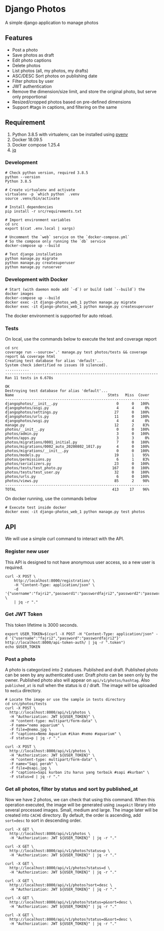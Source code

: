 # Django Photos

A simple django application to manage photos

## Features

- Post a photo
- Save photos as draft
- Edit photo captions
- Delete photos
- List photos (all, my photos, my drafts)
- ASC/DESC Sort photos on publishing date
- Filter photos by user
- JWT authentication
- Remove the dimension/size limit, and store the original photo, but serve only proportional
- Resized/cropped photos based on pre-defined dimensions
- Support #tags in captions, and filtering on the same


## Requirement

1. Python 3.8.5 with virtualenv, can be installed using [pyenv](https://github.com/pyenv/pyenv)
2. Docker 18.09.5
3. Docker compose 1.25.4
4. [jq](https://stedolan.github.io/jq/)

### Development

```
# Check python version, required 3.8.5
python --version
Python 3.8.5

# Create virtualenv and activate
virtualenv -p `which python` .venv
source .venv/bin/activate

# Install dependencies
pip install -r src/requirements.txt

# Import environment variables
cd src
export $(cat .env.local | xargs)

# Uncomment the `web` service on the `docker-compose.yml`
# So the compose only running the `db` service
docker-compose up --build

# Test django installation
python manage.py migrate
python manage.py createsuperuser
python manage.py runserver
```

### Development with Docker

```
# Start (with daemon mode add `-d`) or build (add `--build`) the docker images
docker-compose up --build
docker exec -it django-photos_web_1 python manage.py migrate
docker exec -it django-photos_web_1 python manage.py createsuperuser
```

The docker environment is supported for auto reload.

### Tests

On local, use the commands below to execute the test and coverage report

```
cd src
coverage run --source='.' manage.py test photos/tests && coverage report && coverage html
Creating test database for alias 'default'...
System check identified no issues (0 silenced).
...........
----------------------------------------------------------------------
Ran 11 tests in 6.678s

OK
Destroying test database for alias 'default'...
Name                                           Stmts   Miss  Cover
------------------------------------------------------------------
djangophotos/__init__.py                           0      0   100%
djangophotos/asgi.py                               4      4     0%
djangophotos/settings.py                          27      0   100%
djangophotos/urls.py                              11      0   100%
djangophotos/wsgi.py                               4      4     0%
manage.py                                         12      2    83%
photos/__init__.py                                 0      0   100%
photos/admin.py                                    3      0   100%
photos/apps.py                                     3      3     0%
photos/migrations/0001_initial.py                  7      0   100%
photos/migrations/0002_auto_20200802_1017.py       4      0   100%
photos/migrations/__init__.py                      0      0   100%
photos/models.py                                  19      1    95%
photos/permissions.py                              6      1    83%
photos/serializers.py                             23      0   100%
photos/tests/test_photo.py                       167      0   100%
photos/tests/test_user.py                         32      0   100%
photos/urls.py                                     6      0   100%
photos/views.py                                   85      2    98%
------------------------------------------------------------------
TOTAL                                            413     17    96%

```

On docker running, use the commands below

```
# Execute test inside docker
docker exec -it django-photos_web_1 python manage.py test photos
```

## API

We will use a simple curl command to interact with the API.

### Register new user

This API is designed to not have anonymous user access, so a new user is required.

```
curl -X POST \
    http://localhost:8000/registration/ \
    -H "Content-Type: application/json" \
    -d '{"username":"fajri2","password1":"passwordfajri2","password2":"passwordfajri2"}' \
    | jq -r "."
```

### Get JWT Token

This token lifetime is 3000 seconds.

```
export USER_TOKEN=$(curl -X POST -H "Content-Type: application/json" -d '{"username":"fajri2","password":"passwordfajri2"}' http://localhost:8000/api-token-auth/ | jq -r ".token")
echo $USER_TOKEN
```

### Post a photo

A photo is categorized into 2 statuses. Published and draft. Published photo can be seen by any authenticated user. Draft photo can be seen only by the owner. Published photo also will appear on `api/v1/photos/hashtag`. Also `published_at` is null when the status is d / draft. The image will be uploaded to `media` directory.

```
# Locate the image or use the sample in tests directory
cd src/photos/tests
curl -X POST \
  http://localhost:8000/api/v1/photos \
  -H "Authorization: JWT ${USER_TOKEN}" \
  -H "content-type: multipart/form-data" \
  -F name="nemo aquarium" \
  -F file=@nemo.jpg \
  -F "captions=Nemo Aquarium #ikan #nemo #aquarium" \
  -F status=p | jq -r "."

curl -X POST \
  http://localhost:8000/api/v1/photos \
  -H "Authorization: JWT ${USER_TOKEN}" \
  -H "content-type: multipart/form-data" \
  -F name="Sapi perah" \
  -F file=@sapi.jpg \
  -F "captions=Sapi kurban itu harus yang terbaik #sapi #kurban" \
  -F status=d | jq -r "."
```

### Get all photos, filter by status and sort by published_at

Now we have 2 photos, we can check that using this command. When this operation executed, the image will be generated using `imagekit` library into several processed images. Small, medium and large. The image later will be created into `CACHE` directory. By default, the order is ascending, add `sort=desc` to sort in descending order.

```
curl -X GET \
  http://localhost:8000/api/v1/photos \
  -H "Authorization: JWT ${USER_TOKEN}" | jq -r "."

curl -X GET \
  http://localhost:8000/api/v1/photos?status=p \
  -H "Authorization: JWT ${USER_TOKEN}" | jq -r "."

curl -X GET \
  http://localhost:8000/api/v1/photos?status=d \
  -H "Authorization: JWT ${USER_TOKEN}" | jq -r "."

curl -X GET \
  http://localhost:8000/api/v1/photos?sort=desc \
  -H "Authorization: JWT ${USER_TOKEN}" | jq -r "."

curl -X GET \
  http://localhost:8000/api/v1/photos?status=p&sort=desc \
  -H "Authorization: JWT ${USER_TOKEN}" | jq -r "."

curl -X GET \
  http://localhost:8000/api/v1/photos?status=d&sort=desc \
  -H "Authorization: JWT ${USER_TOKEN}" | jq -r "."

```